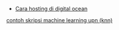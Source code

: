 - [Cara hosting di digital ocean](https://sekolahkoding.com/kelas/cara-hosting-di-digital-ocean)

[contoh skripsi machine learning upn (knn)](https://repository.upnvj.ac.id/1347/)